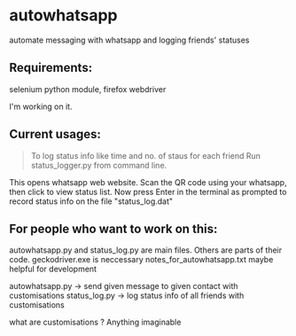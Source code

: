 # autowhatsapp
automate messaging with whatsapp and logging friends' statuses

## Requirements:
selenium python module, firefox webdriver

I'm working on it.
## Current usages:
>To log status info like time and no. of staus for each friend
Run status_logger.py from command line. 

This opens whatsapp web website. Scan the QR code using your whatsapp, then click to view status list. Now press Enter in the terminal as prompted to record status info on the file "status_log.dat"

## For people who want to work on this:
autowhatsapp.py and status_log.py are main files.
Others are parts of their code.
geckodriver.exe is neccessary
notes_for_autowhatsapp.txt maybe helpful for development


autowhatsapp.py -> send given message to given contact with customisations
status_log.py   -> log status info of all friends with customisations

what are customisations ? Anything imaginable
